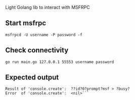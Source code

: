 Light Golang lib to interact with MSFRPC

## Start msfrpc

`msfrpcd -U username -P password -f`

## Check connectivity

`go run main.go 127.0.0.1 55553 username password`

## Expected output

```Error  of 'auth.login':      <nil>
Result of 'console.create':  ??id?0?prompt?msf > ?busy?
Error  of 'console.create':  <nil>```
